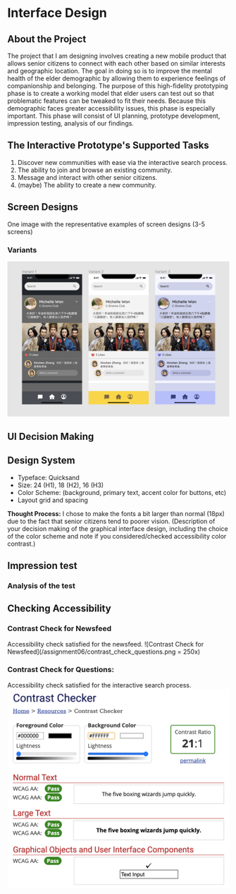 # Interface Design

## About the Project

The project that I am designing involves creating a new mobile product that allows senior citizens to connect with each other based on similar interests and geographic location. The goal in doing so is to improve the mental health of the elder demographic by allowing them to experience feelings of companionship and belonging. The purpose of this high-fidelity prototyping phase is to create a working model that elder users can test out so that problematic features can be tweaked to fit their needs. Because this demographic faces greater accessibility issues, this phase is especially important. This phase will consist of UI planning, prototype development, impression testing, analysis of our findings.

## The Interactive Prototype's Supported Tasks

1. Discover new communities with ease via the interactive search process.
2. The ability to join and browse an existing community.
3. Message and interact with other senior citizens. 
4. (maybe) The ability to create a new community.

## Screen Designs
One image with the representative examples of screen designs (3-5 screens) 

### Variants
![Variants](/assignment06/Variants.png)

## UI Decision Making

## Design System

* Typeface: Quicksand
* Size: 24 (H1), 18 (H2), 16 (H3)
* Color Scheme: (background, primary text, accent color for buttons, etc)
* Layout grid and spacing


**Thought Process:** I chose to make the fonts a bit larger than normal (18px) due to the fact that senior citizens tend to poorer vision. 
(Description of your decision making of the graphical interface design, including the choice of the color scheme and note if you considered/checked accessibility color contrast.)


## Impression test 

### Analysis of the test

## Checking Accessibility

### Contrast Check for Newsfeed
Accessibility check satisfied for the newsfeed.
![Contrast Check for Newsfeed](/assignment06/contrast_check_questions.png = 250x)

### Contrast Check for Questions:
Accessibility check satisfied for the interactive search process.
![Contrast Check for Questions](/assignment06/contrast_check_feed.png)
